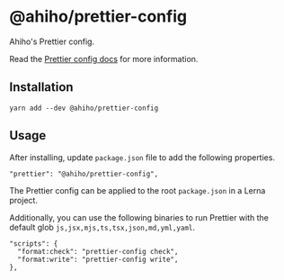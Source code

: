 # @ahiho/prettier-config

Ahiho's Prettier config.

Read the [Prettier config docs](https://prettier.io/docs/en/index.html) for more information.

## Installation

```shell
yarn add --dev @ahiho/prettier-config
```

## Usage
After installing, update `package.json` file to add the following properties.

```text
"prettier": "@ahiho/prettier-config",
```

The Prettier config can be applied to the root `package.json` in a Lerna project.

Additionally, you can use the following binaries to run Prettier with the default glob `js,jsx,mjs,ts,tsx,json,md,yml,yaml`.

```text
"scripts": {
  "format:check": "prettier-config check",
  "format:write": "prettier-config write",
},
```
